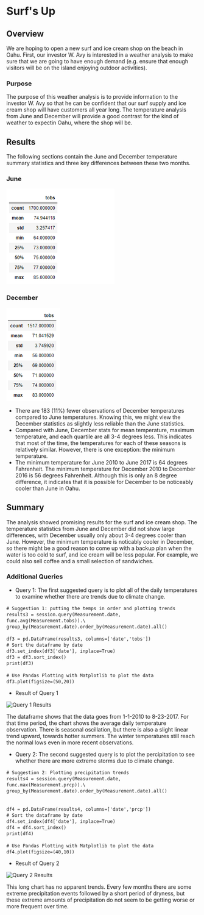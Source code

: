 # Surf's Up

## Overview

We are hoping to open a new surf and ice cream shop on the beach in Oahu. First, our investor W. Avy is interested in a weather analysis to make sure that we are going to have enough demand (e.g. ensure that enough visitors will be on the island enjoying outdoor activities). 

### Purpose

The purpose of this weather analysis is to provide information to the investor W. Avy so that he can be confident that our surf supply and ice cream shop will have customers all year long. The temperature analysis from June and December will provide a good contrast for the kind of weather to expectin Oahu, where the shop will be. 

## Results
The following sections contain the June and December temperature summary statistics and three key differences between these two months. 

### June 

![June_Temperature_Stats](https://github.com/saramcel/surfs_up/blob/07bf5e2f45ba3dfdfbabeccdf9211f97eb247359/Resources/June_Temps_Stats.png)

### December

![December_Temperature_Stats](https://github.com/saramcel/surfs_up/blob/07bf5e2f45ba3dfdfbabeccdf9211f97eb247359/Resources/Dec_Temps_Stats.png)

* There are 183 (11%) fewer observations of December temperatures compared to June temperatures. Knowing this, we might view the December statistics as slightly less reliable than the June statistics. 
* Compared with June, December stats for mean temperature, maximum temperature, and each quartile are all 3-4 degrees less. This indicates that most of the time, the temperatures for each of these seasons is relatively similar. However, there is one exception: the minimum temperature.
* The minimum temperature for June 2010 to June 2017 is 64 degrees Fahrenheit. The minimum temperature for December 2010 to December 2016 is 56 degrees Fahrenheit. Although this is only an 8 degree difference, it indicates that it is possible for December to be noticeably cooler than June in Oahu. 

## Summary

The analysis showed promising results for the surf and ice cream shop. The temperature statistics from June and December did not show large differences, with December usually only about 3-4 degrees cooler than June. However, the minimum temperature is noticably cooler in December, so there might be a good reason to come up with a backup plan when the water is too cold to surf, and ice cream will be less popular. For example, we could also sell coffee and a small selection of sandwiches. 

### Additional Queries

* Query 1: The first suggested query is to plot all of the daily temperatures to examine whether there are trends due to climate change. 

```
# Suggestion 1: putting the temps in order and plotting trends
results3 = session.query(Measurement.date, func.avg(Measurement.tobs)).\
group_by(Measurement.date).order_by(Measurement.date).all()

df3 = pd.DataFrame(results3, columns=['date','tobs'])
# Sort the dataframe by date
df3.set_index(df3['date'], inplace=True)
df3 = df3.sort_index()
print(df3)

# Use Pandas Plotting with Matplotlib to plot the data
df3.plot(figsize=(50,20))
```

* Result of Query 1

![Query 1 Results](https://myoctocat.com/assets/images/base-octocat.svg)

The dataframe shows that the data goes from 1-1-2010 to 8-23-2017. For that time period, the chart shows the average daily temperature observation. There is seasonal oscillation, but there is also a slight linear trend upward, towards hotter summers. The winter temperatures still reach the normal lows even in more recent observations.

* Query 2: The second suggested query is to plot the percipitation to see whether there are more extreme storms due to climate change. 

```
# Suggestion 2: Plotting precipitation trends
results4 = session.query(Measurement.date, func.max(Measurement.prcp)).\
group_by(Measurement.date).order_by(Measurement.date).all()


df4 = pd.DataFrame(results4, columns=['date','prcp'])
# Sort the dataframe by date
df4.set_index(df4['date'], inplace=True)
df4 = df4.sort_index()
print(df4)

# Use Pandas Plotting with Matplotlib to plot the data
df4.plot(figsize=(40,10))
```

* Result of Query 2

![Query 2 Results](https://myoctocat.com/assets/images/base-octocat.svg)

This long chart has no apparent trends. Every few months there are some extreme precipitation events followed by a short period of dryness, but these extreme amounts of precipitation do not seem to be getting worse or more frequent over time. 
